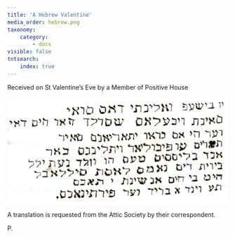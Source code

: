 ```yaml
---
title: 'A Hebrew Valentine'
media_order: hebrew.png
taxonomy:
    category:
        - docs
visible: false
tntsearch:
    index: true
---
```


Received on St Valentine’s Eve by a Member of Positive House  
  
![Hebrew Text](hebrew.png)
  
A translation is requested from the Attic Society by their correspondent.  
  
P.  